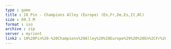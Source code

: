 ```yaml
---
type : game
title : 10 Pin - Champions Alley (Europe) (En,Fr,De,Es,It,Nl)
size : 69.3 M
format : iso
archive : zip
server : myrient
link2 : 10%20Pin%20-%20Champions%20Alley%20%28Europe%29%20%28En%2CFr%2CDe%2CEs%2CIt%2CNl%29
---
```

